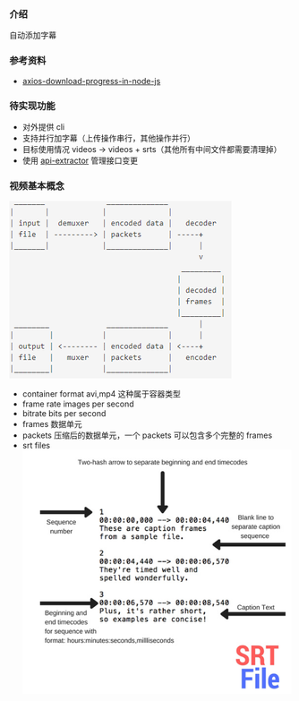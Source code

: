 ### 介绍

自动添加字幕

### 参考资料

- [axios-download-progress-in-node-js](https://futurestud.io/tutorials/axios-download-progress-in-node-js)

### 待实现功能

- 对外提供 cli
- 支持并行加字幕（上传操作串行，其他操作并行）
- 目标使用情况 videos -> videos + srts（其他所有中间文件都需要清理掉）
- 使用 [api-extractor](https://api-extractor.com/) 管理接口变更

### 视频基本概念

![](../../assets/2020-10-12-17-13-28.png)

- container format
  avi,mp4 这种属于容器类型
- frame rate
  images per second
- bitrate
  bits per second
- frames
  数据单元
- packets
  压缩后的数据单元，一个 packets 可以包含多个完整的 frames
- srt files
  ![](../../assets/2020-10-15-09-22-12.png)
